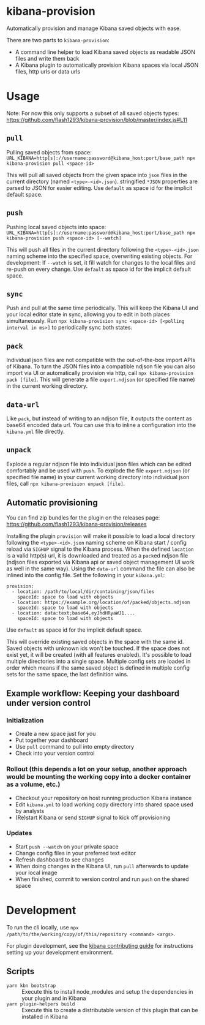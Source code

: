 # kibana-provision

Automatically provision and manage Kibana saved objects with ease.

There are two parts to `kibana-provision`:
* A command line helper to load Kibana saved objects as readable JSON files and write them back
* A Kibana plugin to automatically provision Kibana spaces via local JSON files, http urls or data urls

# Usage

Note: For now this only supports a subset of all saved objects types: https://github.com/flash1293/kibana-provision/blob/master/index.js#L11

## `pull`

Pulling saved objects from space: `URL_KIBANA=http[s]://username:password@kibana_host:port/base_path npx kibana-provision pull <space-id>`

This will pull all saved objects from the given space into `json` files in the current directory (named `<type>-<id>.json`). stringified `*JSON` properties are parsed to JSON for easier editing. Use `default` as space id for the implicit default space.

## `push`

Pushing local saved objects into space: `URL_KIBANA=http[s]://username:password@kibana_host:port/base_path npx kibana-provision push <space-id> [--watch]`

This will push all files in the current directory following the `<type>-<id>.json` naming scheme into the specified space, overwriting existing objects. For development: If `--watch` is set, it fill watch for changes to the local files and re-push on every change. Use `default` as space id for the implicit default space.

## `sync`

Push and pull at the same time periodically. This will keep the Kibana UI and your local editor state in sync, allowing you to edit in both places simultaneously. Run `npx kibana-provision sync <space-id> [<polling interval in ms>]` to periodically sync both states.

## `pack`

Individual json files are not compatible with the out-of-the-box import APIs of Kibana. To turn the JSON files into a compatible ndjson file you can also import via UI or automatically provision via http, call `npx kibana-provision pack [file]`. This will generate a file `export.ndjson` (or specified file name) in the current working directory.

## `data-url`

Like `pack`, but instead of writing to an ndjson file, it outputs the content as base64 encoded data url. You can use this to inline a configuration into the `kibana.yml` file directly.

## `unpack`

Explode a regular ndjson file into individual json files which can be edited comfortably and be used with `push`. To explode the file `export.ndjson` (or specified file name) in your current working directory into individual json files, call `npx kibana-provision unpack [file]`.

## Automatic provisioning

You can find zip bundles for the plugin on the releases page: https://github.com/flash1293/kibana-provision/releases

Installing the plugin `provision` will make it possible to load a local directory following the `<type>-<id>.json` naming scheme on Kibana start / config reload via `SIGHUP` signal to the Kibana process.
When the defined `location` is a valid http(s) url, it is downloaded and treated as a `pack`ed ndjson file (ndjson files exported via Kibana api or saved object management UI work as well in the same way). Using the `data-url` command the file can also be inlined into the config file.
Set the following in your `kibana.yml`:
```
provision:
  - location: /path/to/local/dir/containing/json/files
    spaceId: space to load with objects 
  - location: https://example.org/location/of/packed/objects.ndjson
    spaceId: space to load with objects 
  - location: data:text;base64,eyJhdHRyaWJ1....
    spaceId: space to load with objects 
```

Use `default` as space id for the implicit default space.

This will override existing saved objects in the space with the same id. Saved objects with unknown ids won't be touched. If the space does not exist yet, it will be created (with all features enabled). It's possible to load multiple directories into a single space. Multiple config sets are loaded in order which means if the same saved object is defined in multiple config sets for the same space, the last definition wins.

## Example workflow: Keeping your dashboard under version control

### Initialization
* Create a new space just for you
* Put together your dashboard
* Use `pull` command to pull into empty directory
* Check into your version control


### Rollout (this depends a lot on your setup, another approach would be mounting the working copy into a docker container as a volume, etc.)
* Checkout your repository on host running production Kibana instance
* Edit `kibana.yml` to load working copy directory into shared space used by analysts
* (Re)start Kibana or send `SIGHUP` signal to kick off provisioning

### Updates
* Start `push --watch` on your private space
* Change config files in your preferred text editor
* Refresh dashboard to see changes
* When doing changes in the Kibana UI, run `pull` afterwards to update your local image
* When finished, commit to version control and run `push` on the shared space

# Development

To run the cli locally, use `npx /path/to/the/working/copy/of/this/repository <command> <args>`.

For plugin development, see the [kibana contributing guide](https://github.com/elastic/kibana/blob/main/CONTRIBUTING.md) for instructions setting up your development environment.

## Scripts

<dl>
  <dt><code>yarn kbn bootstrap</code></dt>
  <dd>Execute this to install node_modules and setup the dependencies in your plugin and in Kibana</dd>

  <dt><code>yarn plugin-helpers build</code></dt>
  <dd>Execute this to create a distributable version of this plugin that can be installed in Kibana</dd>
</dl>
